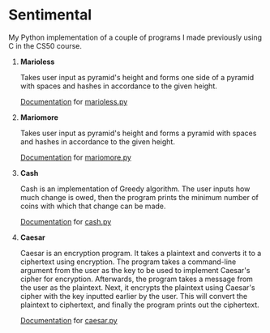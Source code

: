 # Sentimental
My Python implementation of a couple of programs I made previously using C in the CS50 course.

1. **Marioless**

   Takes user input as pyramid's height and forms one side of a pyramid with spaces and hashes in accordance to the given height. 


   [Documentation](https://docs.cs50.net/2019/x/psets/6/sentimental/mario/less/mario.html) for [marioless.py](https://github.com/emilyd17/sentimental/blob/master/sentimental/marioless.py)
   
   
2. **Mariomore**

   Takes user input as pyramid's height and forms a pyramid with spaces and hashes in accordance to the given height.


   [Documentation](https://docs.cs50.net/2019/x/psets/6/sentimental/mario/more/mario.html) for [mariomore.py](https://github.com/emilyd17/sentimental/blob/master/sentimental/mariomore.py)
   
   
3. **Cash**

   Cash is an implementation of Greedy algorithm. The user inputs how much change is owed, then the program prints the minimum number of coins with which that change can be made.
   
   
   [Documentation](https://docs.cs50.net/2019/x/psets/6/sentimental/cash/cash.html) for [cash.py](https://github.com/emilyd17/sentimental/blob/master/sentimental/cash.py)
   
   
4. **Caesar**

   Caesar is an encryption program. It takes a plaintext and converts it to a ciphertext using encryption. The program takes a command-line argument from the user as the key to be used to implement Caesar's cipher for encryption. Afterwards, the program takes a message from the user as the plaintext. Next, it encrypts the plaintext using Caesar's cipher with the key inputted earlier by the user. This will convert the plaintext to ciphertext, and finally the program prints out the ciphertext.
   
   [Documentation](https://docs.cs50.net/2019/x/psets/6/sentimental/caesar/caesar.html) for [caesar.py](https://github.com/emilyd17/sentimental/blob/master/sentimental/caesar.py)
